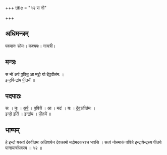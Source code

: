 +++
title = "१२ स नो"

+++
## अधिमन्त्रम्
पवमानः सोमः। कश्यपः। गायत्री।

## मन्त्रः
स नो॑ अर्ष प॒वित्र॒ आ मदो॒ यो दे॑व॒वीत॑मः ।  
इन्द॒विन्द्रा॑य पी॒तये॑ ॥

## पदपाठः
सः । नः॒ । अ॒र्ष॒ । प॒वित्रे॑ । आ । मदः॑ । यः । दे॒व॒ऽवीत॑मः ।  
इन्दो॒ इति॑ । इन्द्रा॑य । पी॒तये॑ ॥

## भाष्यम्
हे इन्दो यस्त्वं देववीतमः अतिशयेन देवकामो मदोमदकरश्च भवसि । सत्वं नोस्माकं पवित्रे इन्द्रायेन्द्रस्य पीतये पानायार्षापवस्व ॥ १२ ॥